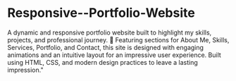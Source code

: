 ﻿# Responsive--Portfolio-Website
A dynamic and responsive portfolio website built to highlight my skills, projects, and professional journey. 🚀 Featuring sections for About Me, Skills, Services, Portfolio, and Contact, this site is designed with engaging animations and an intuitive layout for an impressive user experience. Built using HTML, CSS, and modern design practices to leave a lasting impression."
